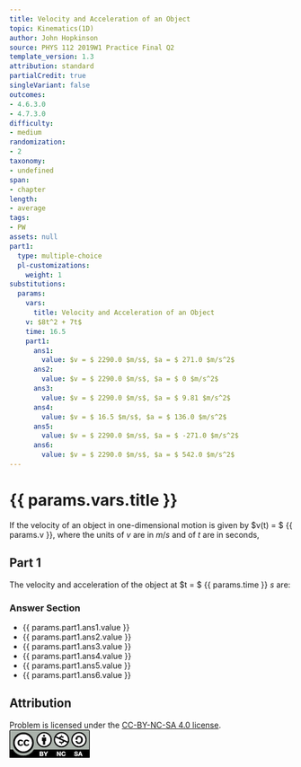```yaml
---
title: Velocity and Acceleration of an Object
topic: Kinematics(1D)
author: John Hopkinson
source: PHYS 112 2019W1 Practice Final Q2
template_version: 1.3
attribution: standard
partialCredit: true
singleVariant: false
outcomes:
- 4.6.3.0
- 4.7.3.0
difficulty:
- medium
randomization:
- 2
taxonomy:
- undefined
span:
- chapter
length:
- average
tags:
- PW
assets: null
part1:
  type: multiple-choice
  pl-customizations:
    weight: 1
substitutions:
  params:
    vars:
      title: Velocity and Acceleration of an Object
    v: $8t^2 + 7t$
    time: 16.5
    part1:
      ans1:
        value: $v = $ 2290.0 $m/s$, $a = $ 271.0 $m/s^2$
      ans2:
        value: $v = $ 2290.0 $m/s$, $a = $ 0 $m/s^2$
      ans3:
        value: $v = $ 2290.0 $m/s$, $a = $ 9.81 $m/s^2$
      ans4:
        value: $v = $ 16.5 $m/s$, $a = $ 136.0 $m/s^2$
      ans5:
        value: $v = $ 2290.0 $m/s$, $a = $ -271.0 $m/s^2$
      ans6:
        value: $v = $ 2290.0 $m/s$, $a = $ 542.0 $m/s^2$
---
```

# {{ params.vars.title }}
If the velocity of an object in one-dimensional motion is given by $v(t) = $ {{ params.v }}, where the units of $v$ are in $m/s$ and of $t$ are in seconds,

## Part 1

The velocity and acceleration of the object at $t = $ {{ params.time }} $s$ are:

### Answer Section

- {{ params.part1.ans1.value }}
- {{ params.part1.ans2.value }}
- {{ params.part1.ans3.value }}
- {{ params.part1.ans4.value }}
- {{ params.part1.ans5.value }}
- {{ params.part1.ans6.value }}

## Attribution

Problem is licensed under the [CC-BY-NC-SA 4.0 license](https://creativecommons.org/licenses/by-nc-sa/4.0/).<br> ![The Creative Commons 4.0 license requiring attribution-BY, non-commercial-NC, and share-alike-SA license.](https://raw.githubusercontent.com/firasm/bits/master/by-nc-sa.png)